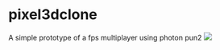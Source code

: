 # pixel3dclone
A simple prototype of a fps multiplayer using photon pun2 
<img src="Capture.PNG"/> 
